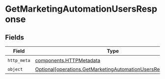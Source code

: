 # GetMarketingAutomationUsersResponse


## Fields

| Field                                                                                                                              | Type                                                                                                                               | Required                                                                                                                           | Description                                                                                                                        |
| ---------------------------------------------------------------------------------------------------------------------------------- | ---------------------------------------------------------------------------------------------------------------------------------- | ---------------------------------------------------------------------------------------------------------------------------------- | ---------------------------------------------------------------------------------------------------------------------------------- |
| `http_meta`                                                                                                                        | [components.HTTPMetadata](../../models/components/httpmetadata.md)                                                                 | :heavy_check_mark:                                                                                                                 | N/A                                                                                                                                |
| `object`                                                                                                                           | [Optional[operations.GetMarketingAutomationUsersResponseBody]](../../models/operations/getmarketingautomationusersresponsebody.md) | :heavy_minus_sign:                                                                                                                 | N/A                                                                                                                                |